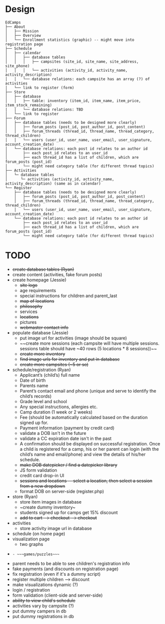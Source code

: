 Design
===
```
EdCamps
├── About
│   ├── Mission
│   ├── Overview
│   └── Enrollment statistics (graphic) -- might move into registration page
├── Schedule
│   ├── calendar
│   │   ├── database tables
│   │   │   ├── campsites (site_id, site_name, site_address, site_phone)
│   │   │   └── activities (activity_id, activity_name, activity_description)
│   │   └── database relations: each campsite has an array (?) of activities
│   └── link to register (form)
├── Store
│   ├── database
│   │   ├── table: inventory (item_id, item_name, item_price, item_stock_remaining)
|   |   └── database relations: TBD
│   └── link to register
├── Forum
│   ├── database tables (needs to be designed more clearly)
│   │   ├── forum_posts (post_id, post_author_id, post_content)
│   │   ├── forum_threads (thread_id, thread_name, thread_category, thread_children)
│   │   └── users (user_id, user_name, user_email, user_signature, account_creation_date)
│   └── database relations: each post id relates to an author id
│       ├── each post_id relates to an user_id
│       ├── each thread_id has a list of children, which are forum_posts (post_id)
│       └── might need category table (for different thread topics)
├── Activities
│   └─ database tables
│      └─ activities (activity_id, activity_name, activity_description) (same as in calendar)
└── Register
    ├── database tables (needs to be designed more clearly)
    │   ├── forum_posts (post_id, post_author_id, post_content)
    │   ├── forum_threads (thread_id, thread_name, thread_category, thread_children)
    │   └── users (user_id, user_name, user_email, user_signature, account_creation_date)
    └── database relations: each post id relates to an author id
        ├── each post_id relates to an user_id
        ├── each thread_id has a list of children, which are forum_posts (post_id)
        └── might need category table (for different thread topics)
```

TODO
===
- ~~create database tables (Ryan)~~
- create content (activities, fake forum posts)
- create homepage (Jessie)
  - ~~site logo~~
  - age requirements
  - special instructions for children and parent_last
  - ~~map of locations~~
  - ~~philosophy~~
  - services
  - ~~locations~~
  - pictures
  - ~~webmaster contact info~~
- populate database (Jessie)
  - put image url for activities (image should be square)
  - ~~create more sessions (each campsite will have multiple sessions. sessions table should have ~40 rows (5 locations * 8 sessions))~~
  - ~~create more inventory~~
  - ~~find image urls for inventory and put in database~~
  - ~~create more campsites (~5 or so)~~
- schedule/registration (Ryan)
  - Applicant’s (child’s) full name
  - Date of birth
  - Parents name
  - Parent’s contact email and phone (unique and serve to identify the child’s records)
  - Grade level and school
  - Any special instructions, allergies etc.
  - Camp duration (1 week or 2 weeks)
  - Fee (should be automatically calculated based on the duration signed up for.
  - Payment information (payment by credit card)
  - validate a DOB isn't in the future
  - validate a CC expiration date isn't in the past
  - A confirmation should be displayed on successful registration. Once a child is registered for a camp, his or her parent can login (with the child’s name and email/phone) and view the details of his/her schedule.
  - ~~make DOB datepicker / find a datepicker library~~
  - JS form validation
  - credit card drop-in UI
  - ~~sessions and locations -- select a location, then select a session from a new dropdown~~
  - format DOB on server-side (register.php)
- store (Ryan)
  - store item images in database
  - ~create dummy inventory~
  - students signed up for camps get 15% discount
  - ~~add to cart --> checkout --> checkout~~
- activities
  - store activity image url in database
- schedule (on home page)
- visualization page
  - two graphs
- ~~~activity page~~~
  - ~~~games/puzzles~~~
- parent needs to be able to see children's registration info
- fake payments (and discounts on registration page)
- fix registration (even if it's a dummy script)
- register multiple children --> discount
- make visualizations dynamic (?)
- login / registration
- form validation (client-side and server-side)
- ~~ability to view child's schedule~~
- activities vary by campsite (?)
- put dummy campers in db
- put dummy registrations in db
